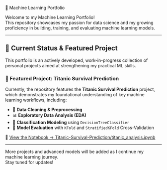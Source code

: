 🚀 Machine Learning Portfolio

Welcome to my Machine Learning Portfolio!  
This repository showcases my passion for data science and my growing proficiency in building, training, and evaluating machine learning models.

---

## 📂 Current Status & Featured Project

This portfolio is an actively developed, work-in-progress collection of personal projects aimed at strengthening my practical ML skills.

### 🎯 Featured Project: Titanic Survival Prediction
Currently, the repository features the **Titanic Survival Prediction** project, which demonstrates my foundational understanding of key machine learning workflows, including:

- 🧹 **Data Cleaning & Preprocessing**
- 📊 **Exploratory Data Analysis (EDA)**
- 🌲 **Classification Modeling** using `DecisionTreeClassifier`
- 🔁 **Model Evaluation** with `KFold` and `StratifiedKFold` Cross-Validation

🔗 [View the Notebook → Titanic-Survival-Prediction/titanic_analysis.ipynb](./Titanic-Survival-Prediction/titanic_analysis.ipynb)

---

More projects and advanced models will be added as I continue my machine learning journey.  
Stay tuned for updates!